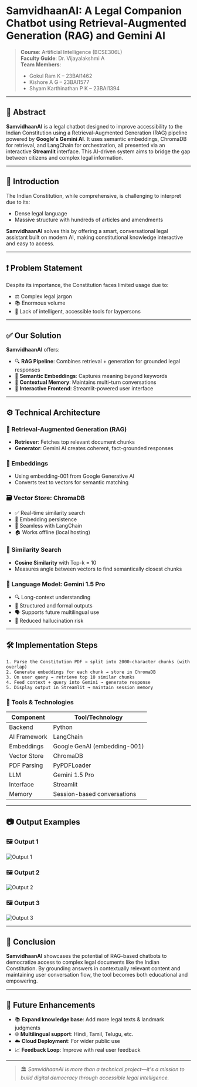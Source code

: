 # SamvidhaanAI: A Legal Companion Chatbot using Retrieval-Augmented Generation (RAG) and Gemini AI

> **Course**: Artificial Intelligence (BCSE306L)  
> **Faculty Guide**: Dr. Vijayalakshmi A  
> **Team Members**:
> - Gokul Ram K – 23BAI1462  
> - Kishore A G – 23BAI1577  
> - Shyam Karthinathan P K – 23BAI1394

---

## 🧠 Abstract
**SamvidhaanAI** is a legal chatbot designed to improve accessibility to the Indian Constitution using a Retrieval-Augmented Generation (RAG) pipeline powered by **Google's Gemini AI**. It uses semantic embeddings, ChromaDB for retrieval, and LangChain for orchestration, all presented via an interactive **Streamlit** interface. This AI-driven system aims to bridge the gap between citizens and complex legal information.

---

## 📌 Introduction
The Indian Constitution, while comprehensive, is challenging to interpret due to its:
- Dense legal language
- Massive structure with hundreds of articles and amendments

**SamvidhaanAI** solves this by offering a smart, conversational legal assistant built on modern AI, making constitutional knowledge interactive and easy to access.

---

## ❗ Problem Statement
Despite its importance, the Constitution faces limited usage due to:
- ⚖️ Complex legal jargon
- 📚 Enormous volume
- 🧩 Lack of intelligent, accessible tools for laypersons

---

## ✅ Our Solution
**SamvidhaanAI** offers:
- 🔍 **RAG Pipeline**: Combines retrieval + generation for grounded legal responses
- 🧠 **Semantic Embeddings**: Captures meaning beyond keywords
- 🧾 **Contextual Memory**: Maintains multi-turn conversations
- 💬 **Interactive Frontend**: Streamlit-powered user interface

---

## ⚙️ Technical Architecture

### 🧩 Retrieval-Augmented Generation (RAG)
- **Retriever**: Fetches top relevant document chunks
- **Generator**: Gemini AI creates coherent, fact-grounded responses

### 🧠 Embeddings
- Using embedding-001 from Google Generative AI
- Converts text to vectors for semantic matching

### 🗃️ Vector Store: ChromaDB
- ✅ Real-time similarity search
- 💾 Embedding persistence
- 🔗 Seamless with LangChain
- 🏠 Works offline (local hosting)

### 📐 Similarity Search
- **Cosine Similarity** with Top-k = 10
- Measures angle between vectors to find semantically closest chunks

### 🤖 Language Model: Gemini 1.5 Pro
- 🔍 Long-context understanding
- 🧾 Structured and formal outputs
- 🗣️ Supports future multilingual use
- 🚫 Reduced hallucination risk

---

## 🛠️ Implementation Steps
```text
1. Parse the Constitution PDF → split into 2000-character chunks (with overlap)
2. Generate embeddings for each chunk → store in ChromaDB
3. On user query → retrieve top 10 similar chunks
4. Feed context + query into Gemini → generate response
5. Display output in Streamlit → maintain session memory
```

### 🧰 Tools & Technologies
| Component      | Tool/Technology                 |
|----------------|-------------------------------|
| Backend        | Python                        |
| AI Framework   | LangChain                     |
| Embeddings     | Google GenAI (embedding-001)  |
| Vector Store   | ChromaDB                      |
| PDF Parsing    | PyPDFLoader                   |
| LLM            | Gemini 1.5 Pro                |
| Interface      | Streamlit                     |
| Memory         | Session-based conversations   |

---

## 📷 Output Examples


### 🖼️ Output 1
![Output 1](./Output1.png)

### 🖼️ Output 2
![Output 2](./Output2.jpg)

### 🖼️ Output 3
![Output 3](./Output3.jpg)



---

## 🧾 Conclusion
**SamvidhaanAI** showcases the potential of RAG-based chatbots to democratize access to complex legal documents like the Indian Constitution. By grounding answers in contextually relevant content and maintaining user conversation flow, the tool becomes both educational and empowering.

---

## 🚀 Future Enhancements
- 📚 **Expand knowledge base**: Add more legal texts & landmark judgments
- 🌐 **Multilingual support**: Hindi, Tamil, Telugu, etc.
- ☁️ **Cloud Deployment**: For wider public use
- 📈 **Feedback Loop**: Improve with real user feedback

---

> 🏛️ *SamvidhaanAI is more than a technical project—it's a mission to build digital democracy through accessible legal intelligence.*
